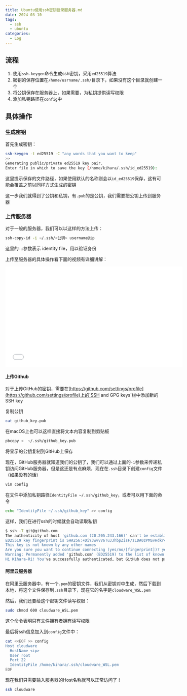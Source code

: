 ```yaml
---
title: Ubuntu使用ssh密钥登录服务器.md
date: 2024-03-10
tags: 
  - ssh
  - ubuntu
categories: 
  - Log
---
```


## 流程

1. 使用`ssh-keygen`命令生成ssh密钥，采用`ed25519`算法
2. 密钥的保存位置在`/home/usrname/.ssh/`目录下，如果没有这个目录就创建一个
3. 将公钥保存在服务器上，如果需要，为私钥提供读写权限
4. 添加私钥路径在`config`中

## 具体操作

### 生成密钥

首先生成密钥：

```bash
ssh-keygen -t ed25519 -C "any words that you want to keep"
>>
Generating public/private ed25519 key pair.
Enter file in which to save the key (/home/kihara/.ssh/id_ed25519):
```

这里提示保存的文件路径，如果使用默认的名称则会以`id_ed25519`保存，这有可能会覆盖之前以同样方式生成的密钥

这一步我们就得到了公钥和私钥，有`.pub`的是公钥，我们需要把公钥上传到服务器

### 上传服务器

对于一般的服务器，我们可以以这样的方法上传：

```bash
ssh-copy-id -i ~/.ssh/<公钥> username@ip
```

这里的`-i`参数表示 identity file，用以验证身份

上传至服务器的具体操作看下面的视频有详细讲解：

 <iframe width="560" height="315" src="//player.bilibili.com/player.html?aid=1000800556&bvid=BV1Sx4y1y7B2&cid=1448122038&p=1&autoplay=0&muted=true" scrolling="no" border="0" frameborder="no" framespacing="0" allowfullscreen="true"> </iframe>

#### 上传Github

对于上传GitHub的密钥，需要在[https://github.com/settings/profile](https://github.com/settings/profile)上的`SSH and GPG keys`栏中添加新的 SSH key

复制公钥

```bash
cat github_key.pub
```

在macOS上也可以这样直接将文本内容复制到剪贴板

```bash
pbcopy <  ~/.ssh/github_key.pub
```

将显示的公钥复制到GitHub上保存

现在，GitHub服务器就知道我们的公钥了，我们可以通过上面的`-i`参数来传递私钥访问GitHub服务器，但是这还是有点麻烦，现在在`.ssh`目录下创建`config`文件（如果没有的话）

```bash
vim config
```

在文件中添加私钥路径`IdentityFile ~/.ssh/github_key`，或者可以用下面的命令

```bash
echo "IdentityFile ~/.ssh/github_key" >> config
```

这样，我们在进行ssh的时候就会自动读取私钥

```bash
$ ssh -T git@github.com
The authenticity of host 'github.com (20.205.243.166)' can't be established.
ED25519 key fingerprint is SHA256:+DiY3wvvV6TuJJhbpZisF/zLDA0zPMSvHdkr4UvCOqU.
This key is not known by any other names
Are you sure you want to continue connecting (yes/no/[fingerprint])? yes
Warning: Permanently added 'github.com' (ED25519) to the list of known hosts.
Hi Kihara-Ri! You've successfully authenticated, but GitHub does not provide shell access.
```

#### 阿里云服务器

在阿里云服务器中，有一个`.pem`的密钥文件，我们从密钥对中生成，然后下载到本地，将这个文件保存到`.ssh`目录下，现在它的名字是`cloudware_WSL.pem`

然后，我们还要给这个密钥文件读写权限：

```bash
sudo chmod 600 cloudware_WSL.pem
```

这个命令表明只有文件拥有者拥有读写权限

最后将ssh信息加入到`config`文件中：

```bash
cat <<EOF >> config
Host cloudware
  HostName <ip>
  User root
  Port 22
  IdentityFile /home/kihara/.ssh/cloudware_WSL.pem
EOF
```

现在我们只需要输入服务器的Host名称就可以正常访问了！

```bash
ssh cloudware
```
